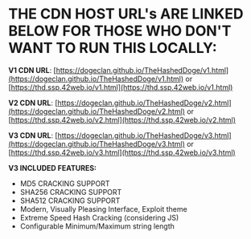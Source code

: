 # THE CDN HOST URL's ARE LINKED BELOW FOR THOSE WHO DON'T WANT TO RUN THIS LOCALLY:

**V1 CDN URL**: [https://dogeclan.github.io/TheHashedDoge/v1.html](https://dogeclan.github.io/TheHashedDoge/v1.html) or [https://thd.ssp.42web.io/v1.html](https://thd.ssp.42web.io/v1.html)

**V2 CDN URL**: [https://dogeclan.github.io/TheHashedDoge/v2.html](https://dogeclan.github.io/TheHashedDoge/v2.html) or [https://thd.ssp.42web.io/v2.html](https://thd.ssp.42web.io/v2.html)

**V3 CDN URL**: [https://dogeclan.github.io/TheHashedDoge/v3.html](https://dogeclan.github.io/TheHashedDoge/v3.html) or [https://thd.ssp.42web.io/v3.html](https://thd.ssp.42web.io/v3.html)


**V3 INCLUDED FEATURES:**
- MD5 CRACKING SUPPORT
- SHA256 CRACKING SUPPORT
- SHA512 CRACKING SUPPORT
- Modern, Visually Pleasing Interface, Exploit theme
- Extreme Speed Hash Cracking (considering JS)
- Configurable Minimum/Maximum string length

